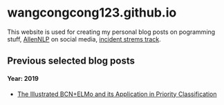 # wangcongcong123.github.io
This website is used for creating my personal blog posts on pogramming stuff, [AllenNLP](https://allennlp.org/) on social media, [incident strems track](http://dcs.gla.ac.uk/~richardm/TREC_IS/).

## Previous selected blog posts
#### Year: 2019
  - [The Illustrated BCN+ELMo and its Application in Priority Classification](https://wangcongcong123.github.io/The-Illustrated-BCN_ELMo/) 

